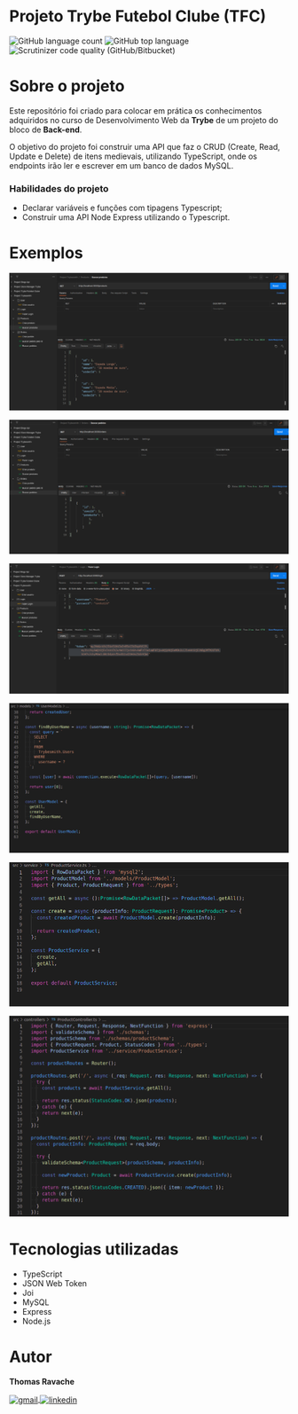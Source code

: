 # Projeto Trybe Futebol Clube (TFC)
![GitHub language count](https://img.shields.io/github/languages/count/thomasravache/project-trybesmith-trybe)
![GitHub top language](https://img.shields.io/github/languages/top/thomasravache/project-trybesmith-trybe)
![Scrutinizer code quality (GitHub/Bitbucket)](https://img.shields.io/scrutinizer/quality/g/thomasravache/project-trybesmith-trybe/main)

# Sobre o projeto

Este repositório foi criado para colocar em prática os conhecimentos adquiridos no curso de Desenvolvimento Web da **Trybe** de um projeto do bloco de **Back-end**.

O objetivo do projeto foi construir uma API que faz o CRUD (Create, Read, Update e Delete) de itens medievais, utilizando TypeScript, onde os endpoints irão ler e escrever em um banco de dados MySQL.

### Habilidades do projeto

- Declarar variáveis e funções com tipagens Typescript;
- Construir uma API Node Express utilizando o Typescript.

# Exemplos

![products](https://github.com/thomasravache/img-readmes/blob/master/project-trybesmith-trybe/Screenshot%20from%202022-03-30%2000-17-46.png?raw=true)

![orders](https://github.com/thomasravache/img-readmes/blob/master/project-trybesmith-trybe/Screenshot%20from%202022-03-30%2000-17-57.png?raw=true)

![login](https://github.com/thomasravache/img-readmes/blob/master/project-trybesmith-trybe/Screenshot%20from%202022-03-30%2000-18-17.png?raw=true)

![usermodelexample](https://github.com/thomasravache/img-readmes/blob/master/project-trybesmith-trybe/Screenshot%20from%202022-03-30%2000-20-36.png?raw=true)

![productserviceexample](https://github.com/thomasravache/img-readmes/blob/master/project-trybesmith-trybe/Screenshot%20from%202022-03-30%2000-21-09.png?raw=true)

![productcontrollerexample](https://github.com/thomasravache/img-readmes/blob/master/project-trybesmith-trybe/Screenshot%20from%202022-03-30%2000-21-33.png?raw=true)

# Tecnologias utilizadas

- TypeScript
- JSON Web Token
- Joi
- MySQL
- Express
- Node.js

# Autor
**Thomas Ravache**

<div
  style="display: inline-block"
  align="left"     
>
  <a href="mailto:thomasravache31@gmail.com" target="_blank">
    <img
      align="center"
      alt="gmail"
      src="https://img.shields.io/badge/Gmail-D14836?style=for-the-badge&logo=gmail&logoColor=white"
    />
  </a>
  <a href="https://www.linkedin.com/in/thomasravache/" target="_blank">
    <img
      align="center"
      alt="linkedin"
      src="https://img.shields.io/badge/LinkedIn-0077B5?style=for-the-badge&logo=linkedin&logoColor=white"
    />
  </a>
</div>
